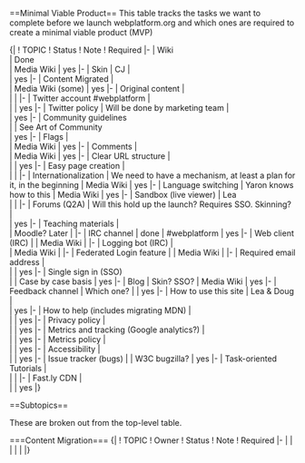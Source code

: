 ==Minimal Viable Product==
This table tracks the tasks we want to complete before we launch webplatform.org and which ones are required to create a minimal viable product (MVP) 

{|
! TOPIC
! Status
! Note
! Required 
|- 
| Wiki	
| Done                                         
| Media Wiki
| yes
|- 
| Skin
| CJ
| 	
| yes
|- 
| Content Migrated
| 	
| Media Wiki (some) 
| yes
|- 
| Original content
| 	
| 
|
|- 
| Twitter account #webplatform
| 	
| 
| yes
|- 
| Twitter policy 
| Will be done by marketing team
| 	
| yes
|- 
| Community guidelines	
| 
| See Art of Community	
| yes
|- 
| Flags
| 	
| Media Wiki
| yes
|- 
| Comments
| 	
| Media Wiki
| yes
|- 
| Clear URL structure
| 	
| 
| yes
|- 
| Easy page creation
| 	
| 
| 
|- 
| Internationalization
| We need to have a mechanism, at least a plan for it, in the beginning
| Media Wiki
| yes
|- 
| Language switching
| Yaron knows how to this
| Media Wiki
| yes
|- 
| Sandbox (live viewer)
| Lea	
| 
| 
|- 
| Forums (Q2A)
| Will this hold up the launch? Requires SSO. Skinning?
|  
| yes
|- 
| Teaching materials
| 	
| Moodle? Later
| 
|- 
| IRC channel
| done
| #webplatform
| yes
|- 
| Web client (IRC)
| 
| Media Wiki
| 
|- 
| Logging bot (IRC)
| 	
| Media Wiki
| 
|- 
| Federated Login feature
| 
| Media Wiki
| 
|- 
| Required email address
| 	
| 
| yes
|- 
| Single sign in (SSO)	
| 
| Case by case basis
| yes
|- 
| Blog
| Skin? SSO?
| Media Wiki
| yes
|- 
| Feedback channel
| Which one?
|
| yes
|- 
| How to use this site
| Lea & Doug
| 	
| yes
|- 
| How to help (includes migrating MDN)
| 	
| 
| yes
|- 
| Privacy policy
| 	
| 
| yes
|- 
| Metrics and tracking (Google analytics?)
| 	
| 
| yes
|- 
| Metrics policy
| 	
| 
| yes
|- 
| Accessibility
| 	
| 
| yes
|- 
| Issue tracker (bugs)
| 
| W3C bugzilla?
| yes
|- 
| Task-oriented Tutorials
| 	
| 
| 
|- 
| Fast.ly CDN
| 	
|
| yes
|}

==Subtopics==

These are broken out from the top-level table.

===Content Migration===
{|
! TOPIC
! Owner
! Status
! Note
! Required 
|-
|
|
|
|
|
|}
